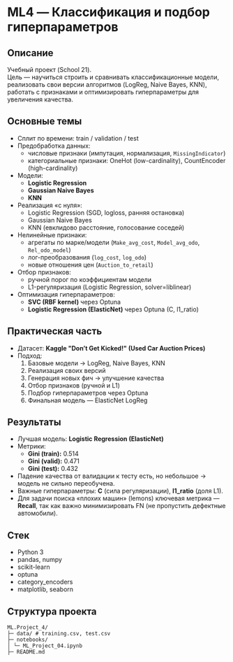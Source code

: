 # ML4 — Классификация и подбор гиперпараметров

## Описание
Учебный проект (School 21).  
Цель — научиться строить и сравнивать классификационные модели, реализовать свои версии алгоритмов (LogReg, Naive Bayes, KNN), работать с признаками и оптимизировать гиперпараметры для увеличения качества.

## Основные темы
* Сплит по времени: train / validation / test  
* Предобработка данных:
  * числовые признаки (импутация, нормализация, `MissingIndicator`)  
  * категориальные признаки: OneHot (low-cardinality), CountEncoder (high-cardinality)  
* Модели:
  * **Logistic Regression**  
  * **Gaussian Naive Bayes**  
  * **KNN**  
* Реализация «с нуля»:
  * Logistic Regression (SGD, logloss, ранняя остановка)  
  * Gaussian Naive Bayes  
  * KNN (евклидово расстояние, голосование соседей)  
* Нелинейные признаки:
  * агрегаты по марке/модели (`Make_avg_cost`, `Model_avg_odo`, `Rel_odo_model`)  
  * лог-преобразования (`log_cost`, `log_odo`)  
  * новые отношения цен (`Auction_to_retail`)  
* Отбор признаков:
  * ручной порог по коэффициентам модели  
  * L1-регуляризация (Logistic Regression, solver=liblinear)  
* Оптимизация гиперпараметров:
  * **SVC (RBF kernel)** через Optuna  
  * **Logistic Regression (ElasticNet)** через Optuna (C, l1_ratio)  

## Практическая часть
* Датасет: **Kaggle "Don’t Get Kicked!" (Used Car Auction Prices)**  
* Подход:
  1. Базовые модели → LogReg, Naive Bayes, KNN  
  2. Реализация своих версий  
  3. Генерация новых фич → улучшение качества  
  4. Отбор признаков (ручной и L1)  
  5. Подбор гиперпараметров через Optuna  
  6. Финальная модель — ElasticNet LogReg  

## Результаты
* Лучшая модель: **Logistic Regression (ElasticNet)**  
* Метрики:
  * **Gini (train):** 0.514  
  * **Gini (valid):** 0.471  
  * **Gini (test):** 0.432  
* Падение качества от валидации к тесту есть, но небольшое → модель не сильно переобучена.  
* Важные гиперпараметры: **C** (сила регуляризации), **l1_ratio** (доля L1).  
* Для задачи поиска «плохих машин» (lemons) ключевая метрика — **Recall**, так как важно минимизировать FN (не пропустить дефектные автомобили).  

## Стек
* Python 3  
* pandas, numpy  
* scikit-learn  
* optuna  
* category_encoders  
* matplotlib, seaborn  

## Структура проекта
```
ML.Project_4/
├─ data/ # training.csv, test.csv
├─ notebooks/
│ └─ ML_Project_04.ipynb
├─ README.md
```

